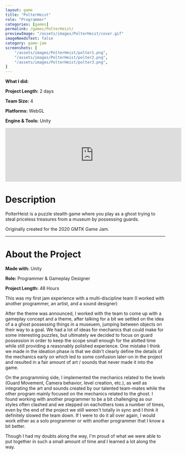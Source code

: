 ```yaml
---
layout: game
title: "PolterHeist"
role: "Programmer"
categories: [games]
permalink: /games/PolterHeist/
previewImage: "/assets/images/PolterHeist/cover.gif"
imageNeedsText: false
category: game-jam
screenshots: [
    "/assets/images/PolterHeist/polter1.png",
    "/assets/images/PolterHeist/polter2.png",
    "/assets/images/PolterHeist/polter3.png",
]
---
```

**What I did:** 

**Project Length:** 2 days

**Team Size:** 4

**Platforms:** WebGL

**Engine & Tools:** Unity
<!--more-->

<div class="itch-container">
<iframe src="https://itch.io/embed/696575?border_width=2&amp;bg_color=9a6595&amp;fg_color=ffffff&amp;border_color=000000" width="554" height="169" frameborder="0"><a href="https://jaideng123.itch.io/polterheist">PolterHeist by Jaiden Gerig, Jeroen Kornips, Jess Buscema, Michael Kirby</a></iframe>
</div>

# Description
PolterHeist is a puzzle stealth game where you play as a ghost trying to steal priceless treasures from a museum by possessing guards.

Originally created for the 2020 GMTK Game Jam.

---
# About the Project
**Made with:** Unity

**Role:** Programmer & Gameplay Designer

**Project Length:** 48 Hours

This was my first jam experience with a multi-discipline team (I worked with another programmer, an artist, and a sound designer)

After the theme was announced, I worked with the team to come up with a gameplay concept and a theme, after talking for a bit we settled on the idea of a a ghost possessing things in a museuem, jumping between objects on their way to a goal. We had a lot of ideas for mechanics that could make for some interesting puzzles, but ultimately we decided to focus on guard possession in order to keep the scope small enough for the alotted time while still providing a reasonably polished experience. One mistake I think we made in the ideation phase is that we didn't clearly define the details of the mechanics early on which led to some confusion later-on in the project and resulted in a fair amount of art / sounds that never made it into the game.

On the programming side, I implemented the mechanics related to the levels (Guard Movement, Camera behavior, level creation, etc.), as well as integrating the art and sounds created by our talented team-mates while the other program mainly focused on the mechanics related to the ghost. I found working with another programmer to be a bit challenging as our styles often clashed and we stepped on eachothers toes a number of times, even by the end of the project we still weren't totally in sync and I think it definitely slowed the team down. If I were to do it all over again, I would work either as a solo programmer or with another programmer that I know a bit better.

Though I had my doubts along the way, I'm proud of what we were able to put together in such a small amount of time and I learned a lot along the way.